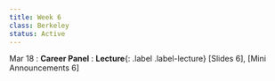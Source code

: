 ```yaml
---
title: Week 6
class: Berkeley
status: Active
---
```


Mar 18
: **Career Panel**
: **Lecture**{: .label .label-lecture} [Slides 6], [Mini Announcements 6]

